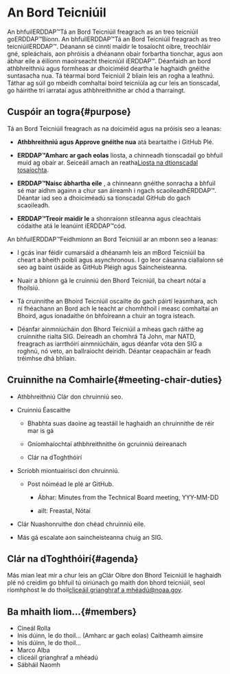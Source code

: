 # An Bord Teicniúil

An bhfuilERDDAP™Tá an Bord Teicniúil freagrach as an treo teicniúil goERDDAP™Bíonn. An bhfuilERDDAP™Tá an Bord Teicniúil freagrach as treo teicniúilERDDAP™. Déanann sé cinntí maidir le tosaíocht oibre, treochláir gné, spleáchais, aon phróisis a dhéanann obair forbartha tionchar, agus aon ábhar eile a éilíonn maoirseacht theicniúil iERDDAP™. Déanfaidh an bord athbhreithniú agus formheas ar dhoiciméid deartha le haghaidh gnéithe suntasacha nua. Tá téarmaí bord Teicniúil 2 bliain leis an rogha a leathnú. Táthar ag súil go mbeidh comhaltaí boird teicniúla ag cur leis an tionscadal, go háirithe trí iarrataí agus athbhreithnithe ar chód a tharraingt.

## Cuspóir an togra{#purpose} 

Tá an Bord Teicniúil freagrach as na doiciméid agus na próisis seo a leanas:

*  **Athbhreithniú agus Approve gnéithe nua** atá beartaithe i GitHub Plé.

*  **ERDDAP™Amharc ar gach eolas** liosta, a chinneadh tionscadail go bhfuil muid ag obair ar. Seiceáil amach an reatha[Liosta na dtionscadal tosaíochta](https://github.com/ERDDAP/erddap/issues/158).

*  **ERDDAP™Naisc ábhartha eile** , a chinneann gnéithe sonracha a bhfuil sé mar aidhm againn a chur san áireamh i ngach scaoileadhERDDAP™. Déantar iad seo a dhoiciméadú sa tionscadal GitHub do gach scaoileadh.

*  **ERDDAP™Treoir maidir le** a shonraíonn stíleanna agus cleachtais códaithe atá le leanúint iERDDAP™cód.

An bhfuilERDDAP™Feidhmíonn an Bord Teicniúil ar an mbonn seo a leanas:

* I gcás inar féidir cumarsáid a dhéanamh leis an mBord Teicniúil ba cheart a bheith poiblí agus asynchronous. I go leor cásanna ciallaíonn sé seo ag baint úsáide as GitHub Pléigh agus Saincheisteanna.

* Nuair a bhíonn gá le cruinniú den Bhord Teicniúil, ba cheart nótaí a fhoilsiú.

* Tá cruinnithe an Bhoird Teicniúil oscailte do gach páirtí leasmhara, ach ní fhéachann an Bord ach le teacht ar chomhthoil i measc comhaltaí an Bhoird, agus ionadaithe ón bhfoireann a chuir an togra isteach.

* Déanfar ainmniúcháin don Bhord Teicniúil a mheas gach ráithe ag cruinnithe rialta SIG. Deireadh an chomhrá Tá John, mar NATD, freagrach as iarrthóirí ainmniúcháin, agus déanfar vóta den SIG a roghnú, nó veto, an ballraíocht deiridh. Déantar ceapacháin ar feadh tréimhse dhá bhliain.

## Cruinnithe na Comhairle{#meeting-chair-duties} 

- Athbhreithniú Clár don chruinniú seo.

- Cruinniú Éascaithe

  - Bhabhta suas daoine ag teastáil le haghaidh an chruinnithe de réir mar is gá

  - Gníomhaíochtaí athbhreithnithe ón gcruinniú deireanach

  - Clár na dToghthóirí

- Scríobh miontuairiscí don chruinniú.

  - Post nóiméad le plé ar GitHub.

    - Ábhar: Minutes from the Technical Board meeting, YYY-MM-DD

    - ailt: Freastal, Nótaí

- Clár Nuashonruithe don chéad chruinniú eile.

- Más gá escalate aon saincheisteanna chuig an SIG.

## Clár na dToghthóirí{#agenda} 

Más mian leat mír a chur leis an gClár Oibre don Bhord Teicniúil le haghaidh plé nó creidim go bhfuil tú oiriúnach go maith don bhord teicniúil, seol ríomhphost le do thoil[cliceáil grianghraf a mhéadú@noaa.gov](mailto:chris.john@noaa.gov).

## Ba mhaith liom...{#members} 

* Cineál Rolla
* Inis dúinn, le do thoil... (Amharc ar gach eolas) Caitheamh aimsire
* Inis dúinn, le do thoil...
* Marco Alba
* cliceáil grianghraf a mhéadú
* Sábháil Naomh
